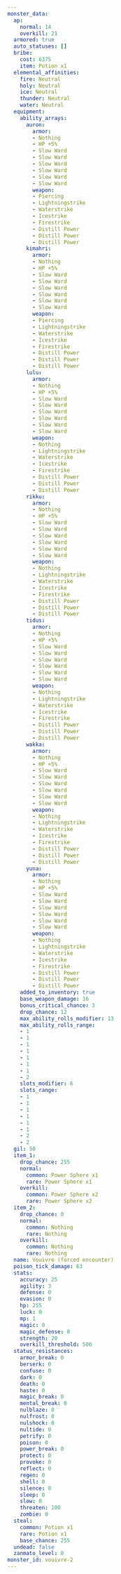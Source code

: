 ```yaml
---
monster_data:
  ap:
    normal: 14
    overkill: 21
  armored: true
  auto_statuses: []
  bribe:
    cost: 6375
    item: Potion x1
  elemental_affinities:
    fire: Neutral
    holy: Neutral
    ice: Neutral
    thunder: Neutral
    water: Neutral
  equipment:
    ability_arrays:
      auron:
        armor:
        - Nothing
        - HP +5%
        - Slow Ward
        - Slow Ward
        - Slow Ward
        - Slow Ward
        - Slow Ward
        - Slow Ward
        weapon:
        - Piercing
        - Lightningstrike
        - Waterstrike
        - Icestrike
        - Firestrike
        - Distill Power
        - Distill Power
        - Distill Power
      kimahri:
        armor:
        - Nothing
        - HP +5%
        - Slow Ward
        - Slow Ward
        - Slow Ward
        - Slow Ward
        - Slow Ward
        - Slow Ward
        weapon:
        - Piercing
        - Lightningstrike
        - Waterstrike
        - Icestrike
        - Firestrike
        - Distill Power
        - Distill Power
        - Distill Power
      lulu:
        armor:
        - Nothing
        - HP +5%
        - Slow Ward
        - Slow Ward
        - Slow Ward
        - Slow Ward
        - Slow Ward
        - Slow Ward
        weapon:
        - Nothing
        - Lightningstrike
        - Waterstrike
        - Icestrike
        - Firestrike
        - Distill Power
        - Distill Power
        - Distill Power
      rikku:
        armor:
        - Nothing
        - HP +5%
        - Slow Ward
        - Slow Ward
        - Slow Ward
        - Slow Ward
        - Slow Ward
        - Slow Ward
        weapon:
        - Nothing
        - Lightningstrike
        - Waterstrike
        - Icestrike
        - Firestrike
        - Distill Power
        - Distill Power
        - Distill Power
      tidus:
        armor:
        - Nothing
        - HP +5%
        - Slow Ward
        - Slow Ward
        - Slow Ward
        - Slow Ward
        - Slow Ward
        - Slow Ward
        weapon:
        - Nothing
        - Lightningstrike
        - Waterstrike
        - Icestrike
        - Firestrike
        - Distill Power
        - Distill Power
        - Distill Power
      wakka:
        armor:
        - Nothing
        - HP +5%
        - Slow Ward
        - Slow Ward
        - Slow Ward
        - Slow Ward
        - Slow Ward
        - Slow Ward
        weapon:
        - Nothing
        - Lightningstrike
        - Waterstrike
        - Icestrike
        - Firestrike
        - Distill Power
        - Distill Power
        - Distill Power
      yuna:
        armor:
        - Nothing
        - HP +5%
        - Slow Ward
        - Slow Ward
        - Slow Ward
        - Slow Ward
        - Slow Ward
        - Slow Ward
        weapon:
        - Nothing
        - Lightningstrike
        - Waterstrike
        - Icestrike
        - Firestrike
        - Distill Power
        - Distill Power
        - Distill Power
    added_to_inventory: true
    base_weapon_damage: 16
    bonus_critical_chance: 3
    drop_chance: 12
    max_ability_rolls_modifier: 13
    max_ability_rolls_range:
    - 1
    - 1
    - 1
    - 1
    - 1
    - 1
    - 1
    - 2
    slots_modifier: 6
    slots_range:
    - 1
    - 1
    - 1
    - 1
    - 1
    - 1
    - 2
    - 2
  gil: 50
  item_1:
    drop_chance: 255
    normal:
      common: Power Sphere x1
      rare: Power Sphere x1
    overkill:
      common: Power Sphere x2
      rare: Power Sphere x2
  item_2:
    drop_chance: 0
    normal:
      common: Nothing
      rare: Nothing
    overkill:
      common: Nothing
      rare: Nothing
  name: Vouivre (forced encounter)
  poison_tick_damage: 63
  stats:
    accuracy: 25
    agility: 3
    defense: 0
    evasion: 0
    hp: 255
    luck: 0
    mp: 1
    magic: 0
    magic_defense: 0
    strength: 20
    overkill_threshold: 500
  status_resistances:
    armor_break: 0
    berserk: 0
    confuse: 0
    dark: 0
    death: 0
    haste: 0
    magic_break: 0
    mental_break: 0
    nulblaze: 0
    nulfrost: 0
    nulshock: 0
    nultide: 0
    petrify: 0
    poison: 0
    power_break: 0
    protect: 0
    provoke: 0
    reflect: 0
    regen: 0
    shell: 0
    silence: 0
    sleep: 0
    slow: 0
    threaten: 100
    zombie: 0
  steal:
    common: Potion x1
    rare: Potion x1
    base_chance: 255
  undead: false
  zanmato_level: 0
monster_id: vouivre-2
---
```

